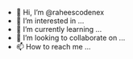 - 👋 Hi, I’m @raheescodenex
- 👀 I’m interested in ...
- 🌱 I’m currently learning ...
- 💞️ I’m looking to collaborate on ...
- 📫 How to reach me ...

<!---
raheescodenex/raheescodenex is a ✨ special ✨ repository because its `README.md` (this file) appears on your GitHub profile.
You can click the Preview link to take a look at your changes.
--->
